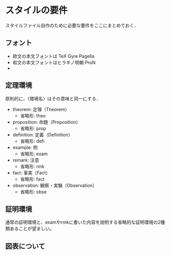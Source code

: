 # スタイルの要件
スタイルファイル自作のために必要な要件をここにまとめておく．

## フォント
- 欧文の本文フォントは TeX Gyre Pagella
- 和文の本文フォントはヒラギノ明朝 ProN
- 

## 定理環境
原則的に，〈環境名〉はその意味と同一にする．
- theorem: 定理（Theorem）
  - 省略形: theo
- proposition: 命題（Proposition）
  - 省略形: prop
- definition: 定義（Definition）
  - 省略形: defi
- example: 例
  - 省略形: exam
- remark: 注意
  - 省略形: rmk
- fact: 事実（Fact）
  - 省略形: fact
- observation: 観察・実験（Observation）
  - 省略形: obse

## 証明環境
通常の証明環境と、examやrmkに書いた内容を説明する省略的な証明環境の2種類あることが望ましい。

## 図表について
